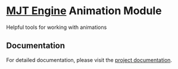 # [MJT Engine](https://github.com/mjt-engine) Animation Module

Helpful tools for working with animations

## Documentation

For detailed documentation, please visit the [project documentation](https://mjt-engine.github.io/animate).